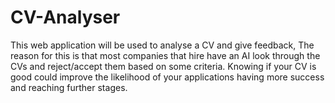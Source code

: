 # CV-Analyser
This web application will be used to analyse a CV and give feedback, The reason for this is that most companies that hire have an AI look through the CVs and reject/accept them based on some criteria. Knowing if your CV is good could improve the likelihood of your applications having more success and reaching further stages.
